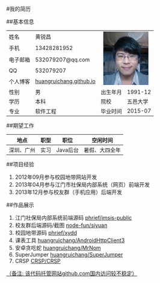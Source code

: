 #我的简历

##基本信息

<table>
  <tbody>
    <tr>
      <td>姓名</td><td>黄锐昌</td>
      <td colspan="2" rowspan="5" style="text-align:center">
        <img src="近照.jpg" width="120">
      </td>
    </tr>
    <tr>
      <td>手机</td><td>13428281952</td>
    </tr>
    <tr>
      <td>电子邮箱</td><td>532079207@qq.com</td>
    </tr>
    <tr>
      <td>QQ</td><td>532079207</td>
    </tr>
    <tr>
      <td>个人博客</td><td><a href="http://huangruichang.github.io" target="_blank">huangruichang.github.io</a></td>
    </tr>
    <tr>
      <td>性别</td><td>男</td><td>出生年月</td><td>1991-12</td>
    </tr>
    <tr>
      <td>学历</td><td>本科</td><td>院校</td><td>五邑大学</td>
    </tr>
    <tr>
      <td>专业</td><td>软件工程</td><td>毕业时间</td><td>2015-07</td>
    </tr>
  </tbody><tbody>
</tbody></table>

##期望工作
<table>
	<thead>
		<tr>
			<th style="text-align:center">地点</th>
			<th style="text-align:center">职型</th>
			<th style="text-align:center">职位</th>
			<th style="text-align:center">空闲时间</th>
		</tr>
	</thead>
	<tbody>
		<td style="text-align:center">深圳、广州</td>
		<td style="text-align:center">实习</td>
		<td style="text-align:center">Java后台</td>
		<td style="text-align:center">暑假、大四全年</td>
	</tbody>
</table>

##项目经验
<ol>
	<li>2012年09月参与校园地带网站开发</li>
	<li>2013年04月参与江门市社保局内部系统（网页）前端开发</li>
	<li>2013年12月参与校友群（手机应用）后端开发</li>
</ol>

##作品展示
<ol>
	<li>江门社保局内部系统前端源码 <a href="https://github.com/phrief/jmsis-public" target="_blank">phrief/jmsis-public</a></li>
	<li>校友群后端源码/截图 <a href="https://github.com/node-fun/siyuan" target="_blank">node-fun/siyuan</a></li>
	<li>校园地带源码 <a href="https://github.com/phrief/xydd" target="_blank">phrief/xydd</a></li>
	<li>课表工具 <a href="https://github.com/huangruichang/AndroidHttpClient3" target="_blank">huangruichang/AndroidHttpClient3</a></li>
	<li>安卓贪吃蛇 <a href="https://github.com/huangruichang/MrNom/tree/master/MrNom" target="_blank">huangruichang/MrNom</a></li>
	<li>SuperJumper <a href="https://github.com/huangruichang/SuperJumper" target="_blank">huangruichang/SuperJumper</a></li>
	<li>CRSP <a href="https://github.com/CRSP/CRSP" target="_blank">CRSP/CRSP</li>
</ol>
（备注: 该代码托管网站github.com国内访问较不稳定）